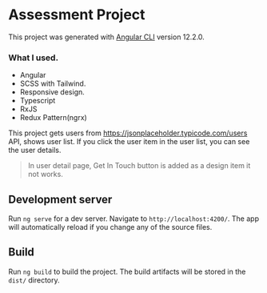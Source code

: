 # Assessment Project

This project was generated with [Angular CLI](https://github.com/angular/angular-cli) version 12.2.0.

### What I used.
- Angular
- SCSS with Tailwind.
- Responsive design.
- Typescript
- RxJS
- Redux Pattern(ngrx)

This project gets users from https://jsonplaceholder.typicode.com/users API, shows user list. If you click the user item in the user list, you can see the user details.

> In user detail page, Get In Touch button is added as a design item it not works.

## Development server

Run `ng serve` for a dev server. Navigate to `http://localhost:4200/`. The app will automatically reload if you change any of the source files.

## Build

Run `ng build` to build the project. The build artifacts will be stored in the `dist/` directory.
